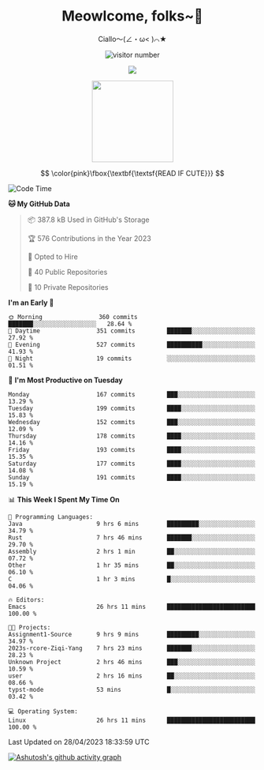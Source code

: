 <div align="center">
  <h1>Meowlcome, folks~👋</h1>
  <p>Ciallo～(∠・ω< )⌒★</p>
</div>

<p align="center">
  <img src="https://count.getloli.com/get/@Ziqi-Yang?theme=rule34" alt="visitor number" />
</p>

<p align="center">
  <img src="https://skillicons.dev/icons?i=rust,c,py,flutter,go,java,js,bash,linux,emacs" />
</p>
<p align="center">
  <img height="165" src="https://github-readme-stats.vercel.app/api?username=Ziqi-Yang&show_icons=true&include_all_commits=true&hide_border=true" />
</p>

$$
\color{pink}\fbox{\textbf{\textsf{READ IF CUTE}}}
$$

<!--START_SECTION:waka-->
![Code Time](http://img.shields.io/badge/Code%20Time-967%20hrs%2025%20mins-blue)

**🐱 My GitHub Data** 

> 📦 387.8 kB Used in GitHub's Storage 
 > 
> 🏆 576 Contributions in the Year 2023
 > 
> 💼 Opted to Hire
 > 
> 📜 40 Public Repositories 
 > 
> 🔑 10 Private Repositories 
 > 
**I'm an Early 🐤** 

```text
🌞 Morning                360 commits         ███████░░░░░░░░░░░░░░░░░░   28.64 % 
🌆 Daytime                351 commits         ███████░░░░░░░░░░░░░░░░░░   27.92 % 
🌃 Evening                527 commits         ██████████░░░░░░░░░░░░░░░   41.93 % 
🌙 Night                  19 commits          ░░░░░░░░░░░░░░░░░░░░░░░░░   01.51 % 
```
📅 **I'm Most Productive on Tuesday** 

```text
Monday                   167 commits         ███░░░░░░░░░░░░░░░░░░░░░░   13.29 % 
Tuesday                  199 commits         ████░░░░░░░░░░░░░░░░░░░░░   15.83 % 
Wednesday                152 commits         ███░░░░░░░░░░░░░░░░░░░░░░   12.09 % 
Thursday                 178 commits         ████░░░░░░░░░░░░░░░░░░░░░   14.16 % 
Friday                   193 commits         ████░░░░░░░░░░░░░░░░░░░░░   15.35 % 
Saturday                 177 commits         ████░░░░░░░░░░░░░░░░░░░░░   14.08 % 
Sunday                   191 commits         ████░░░░░░░░░░░░░░░░░░░░░   15.19 % 
```


📊 **This Week I Spent My Time On** 

```text
💬 Programming Languages: 
Java                     9 hrs 6 mins        █████████░░░░░░░░░░░░░░░░   34.79 % 
Rust                     7 hrs 46 mins       ███████░░░░░░░░░░░░░░░░░░   29.70 % 
Assembly                 2 hrs 1 min         ██░░░░░░░░░░░░░░░░░░░░░░░   07.72 % 
Other                    1 hr 35 mins        ██░░░░░░░░░░░░░░░░░░░░░░░   06.10 % 
C                        1 hr 3 mins         █░░░░░░░░░░░░░░░░░░░░░░░░   04.06 % 

🔥 Editors: 
Emacs                    26 hrs 11 mins      █████████████████████████   100.00 % 

🐱‍💻 Projects: 
Assignment1-Source       9 hrs 9 mins        █████████░░░░░░░░░░░░░░░░   34.97 % 
2023s-rcore-Ziqi-Yang    7 hrs 23 mins       ███████░░░░░░░░░░░░░░░░░░   28.23 % 
Unknown Project          2 hrs 46 mins       ███░░░░░░░░░░░░░░░░░░░░░░   10.59 % 
user                     2 hrs 16 mins       ██░░░░░░░░░░░░░░░░░░░░░░░   08.66 % 
typst-mode               53 mins             █░░░░░░░░░░░░░░░░░░░░░░░░   03.42 % 

💻 Operating System: 
Linux                    26 hrs 11 mins      █████████████████████████   100.00 % 
```


 Last Updated on 28/04/2023 18:33:59 UTC
<!--END_SECTION:waka-->


[![Ashutosh's github activity graph](https://github-readme-activity-graph.cyclic.app/graph?username=Ziqi-Yang&theme=github)](https://github.com/ashutosh00710/github-readme-activity-graph)
